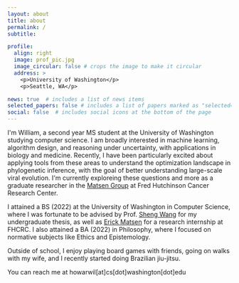 ```yaml
---
layout: about
title: about
permalink: /
subtitle:

profile:
  align: right
  image: prof_pic.jpg
  image_circular: false # crops the image to make it circular
  address: >
    <p>University of Washington</p>
    <p>Seattle, WA</p>

news: true  # includes a list of news items
selected_papers: false # includes a list of papers marked as "selected={true}"
social: false  # includes social icons at the bottom of the page
---
```


I'm William, a second year MS student at the University of Washington studying computer science.
I am broadly interested in machine learning, algorithm design, and reasoning under uncertainty, with applications in biology and medicine.
Recently, I have been particularly excited about applying tools from these areas to understand the optimization landscape in phylogenetic inference, with the goal of better understanding large-scale viral evolution.
I'm currently exploreing these questions and more as a graduate researcher in the [Matsen Group](https://matsen.fredhutch.org/) at Fred Hutchinson Cancer Research Center.

I attained a BS (2022) at the University of Washington in Computer Science, where I was fortunate to be advised by Prof. [Sheng Wang](https://homes.cs.washington.edu/~swang/) for my undergraduate thesis, as well as [Erick Matsen](https://matsen.fredhutch.org/) for a research internship at FHCRC.
I also attained a BA (2022) in Philosophy, where I focused on normative subjects like Ethics and Epistemology.

Outside of school, I enjoy playing board games with friends, going on walks with my wife, and I recently started doing Brazilian jiu-jitsu.

You can reach me at howarwil[at]cs[dot]washington[dot]edu